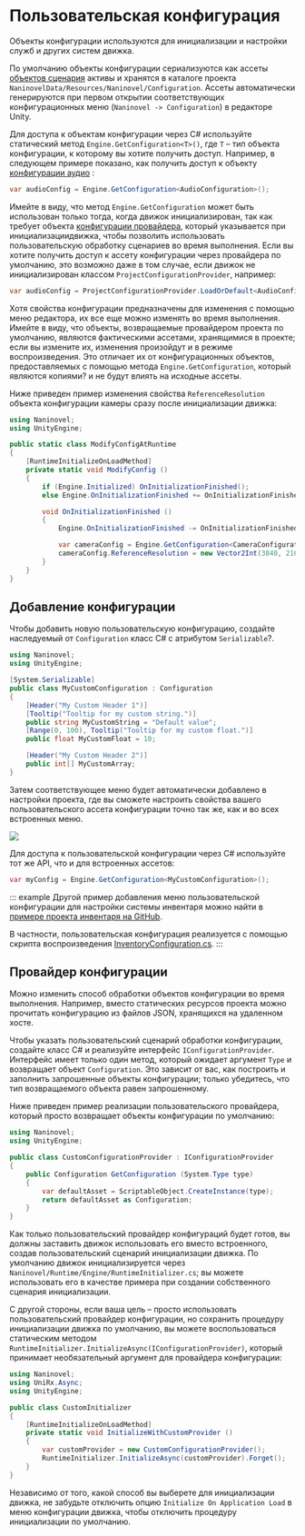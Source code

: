 ﻿# Пользовательская конфигурация

Объекты конфигурации используются для инициализации и настройки служб и других систем движка.

По умолчанию объекты конфигурации сериализуются как ассеты [объектов сценария](https://docs.unity3d.com/Manual/class-ScriptableObject.html) активы и хранятся в каталоге проекта `NaninovelData/Resources/Naninovel/Configuration`. Ассеты автоматически генерируются при первом открытии соответствующих конфигурационных меню (`Naninovel -> Configuration`) в редакторе Unity.

Для доступа к объектам конфигурации через C# используйте статический метод `Engine.GetConfiguration<T>()`, где `T` – тип объекта конфигурации, к которому вы хотите получить доступ. Например, в следующем примере показано, как получить доступ к объекту [конфигурации аудио](/ru/guide/configuration.md#audio) :

```csharp
var audioConfig = Engine.GetConfiguration<AudioConfiguration>();
```  

Имейте в виду, что метод `Engine.GetConfiguration` может быть использован только тогда, когда движок инициализирован, так как требует объекта [конфигурации провайдера](/ru/guide/custom-configuration.md#configuration-provider), который указывается при инициализациидвижка, чтобы позволить использовать пользовательскую обработку сценариев во время выполнения. Если вы хотите получить доступ к ассету конфигурации через провайдера по умолчанию, это возможно даже в том случае, если движок не инициализирован классом `ProjectConfigurationProvider`, например:

```csharp
var audioConfig = ProjectConfigurationProvider.LoadOrDefault<AudioConfiguration>();
``` 

Хотя свойства конфигурации предназначены для изменения с помощью меню редактора, их все еще можно изменять во время выполнения. Имейте в виду, что объекты, возвращаемые провайдером проекта по умолчанию, являются фактическими ассетами, хранящимися в проекте; если вы измените их, изменения произойдут и в режиме воспроизведения. Это отличает их от конфигурационных объектов, предоставляемых с помощью метода `Engine.GetConfiguration`, который являются копиями? и не будут влиять на исходные ассеты.

Ниже приведен пример изменения свойства `ReferenceResolution` объекта конфигурации камеры сразу после инициализации движка:

```csharp
using Naninovel;
using UnityEngine;

public static class ModifyConfigAtRuntime
{
    [RuntimeInitializeOnLoadMethod]
    private static void ModifyConfig ()
    {
        if (Engine.Initialized) OnInitializationFinished();
        else Engine.OnInitializationFinished += OnInitializationFinished;

        void OnInitializationFinished ()
        {
            Engine.OnInitializationFinished -= OnInitializationFinished;

            var cameraConfig = Engine.GetConfiguration<CameraConfiguration>();
            cameraConfig.ReferenceResolution = new Vector2Int(3840, 2160);
        }
    }
}
```

## Добавление конфигурации

Чтобы добавить новую пользовательскую конфигурацию, создайте наследуемый от `Configuration` класс C# с атрибутом `Serializable`?.

```csharp
using Naninovel;
using UnityEngine;

[System.Serializable]
public class MyCustomConfiguration : Configuration
{
    [Header("My Custom Header 1")]
    [Tooltip("Tooltip for my custom string.")]
    public string MyCustomString = "Default value";
    [Range(0, 100), Tooltip("Tooltip for my custom float.")]
    public float MyCustomFloat = 10;

    [Header("My Custom Header 2")]
    public int[] MyCustomArray;
}
```

Затем соответствующее меню будет автоматически добавлено в настройки проекта, где вы сможете настроить свойства вашего пользовательского ассета конфигурации точно так же, как и во всех встроенных меню.

![](https://i.gyazo.com/c1163bba83f5d2b6286b100e837bca40.png)

Для доступа к пользовательской конфигурации через C# используйте тот же API, что и для встроенных ассетов:

```csharp
var myConfig = Engine.GetConfiguration<MyCustomConfiguration>();
```

::: example
Другой пример добавления меню пользовательской конфигурации для настройки системы инвентаря можно найти в [примере проекта инвентаря на GitHub](https://github.com/Elringus/NaninovelInventory).

В частности, пользовательская конфигурация реализуется с помощью скрипта воспроизведения [InventoryConfiguration.cs](https://github.com/Elringus/NaninovelInventory/blob/master/Assets/NaninovelInventory/Runtime/InventoryConfiguration.cs).
:::

## Провайдер конфигурации

Можно изменить способ обработки объектов конфигурации во время выполнения. Например, вместо статических ресурсов проекта можно прочитать конфигурацию из файлов JSON, хранящихся на удаленном хосте.

Чтобы указать пользовательский сценарий обработки конфигурации, создайте класс C# и реализуйте интерфейс `IConfigurationProvider`. Интерфейс имеет только один метод, который ожидает аргумент `Type` и возвращает объект `Configuration`. Это зависит от вас, как построить и заполнить запрошенные объекты конфигурации; только убедитесь, что тип возвращаемого объекта равен запрошенному.

Ниже приведен пример реализации пользовательского провайдера, который просто возвращает объекты конфигурации по умолчанию:

```csharp
using Naninovel;
using UnityEngine;

public class CustomConfigurationProvider : IConfigurationProvider
{
    public Configuration GetConfiguration (System.Type type)
    {
        var defaultAsset = ScriptableObject.CreateInstance(type);
        return defaultAsset as Configuration;
    }
}
```

Как только пользовательский провайдер конфигураций будет готов, вы должны заставить движок использовать его вместо встроенного, создав пользовательский сценарий инициализации движка. По умолчанию движок инициализируется через `Naninovel/Runtime/Engine/RuntimeInitializer.cs`; вы можете использовать его в качестве примера при создании собственного сценария инициализации.

С другой стороны, если ваша цель – просто использовать пользовательский провайдер конфигурации, но сохранить процедуру инициализации движка по умолчанию, вы можете воспользоваться статическим методом `RuntimeInitializer.InitializeAsync(IConfigurationProvider)`, который принимает необязательный аргумент для провайдера конфигурации:

```csharp
using Naninovel;
using UniRx.Async;
using UnityEngine;

public class CustomInitializer
{
    [RuntimeInitializeOnLoadMethod]
    private static void InitializeWithCustomProvider ()
    {
        var customProvider = new CustomConfigurationProvider();
        RuntimeInitializer.InitializeAsync(customProvider).Forget();
    }
}
```

Независимо от того, какой способ вы выберете для инициализации движка, не забудьте отключить опцию `Initialize On Application Load` в меню конфигурации движка, чтобы отключить процедуру инициализации по умолчанию.